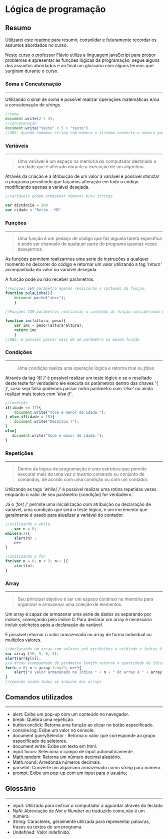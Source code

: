 # Lógica de programação
## **Resumo**

Utilizarei este readme para resumir, consolidar e futuramente recordar os assuntos abordados no curso.

Neste curso o professor Flávio utiliza a linguagem javaScript para propor problemas e apresentar as funções lógicas da programação, segue alguns dos assuntos abordados e ao final um glossário com alguns termos que surgiram durante o curso.


### **Soma e Concatenação**
___
Utilizando o sinal de soma é possível realizar operações matemáticas e/ou a concatenação de *strings*.

~~~javascript
//soma
document.write(2 + 3);
//concatenação
document.write("texto" + 5 + "texto")
//OBS: Quando somamos string com número o sistema converte o número para string
~~~

### **Variáveis**
___
> Uma variável é um espaço na memória do computador destinado a um dade que é alterado durante a execução de um algoritmo.

Através da criação e a atribuição de um valor à variável é possível otimizar o programa permitindo que façamos alteração em todo o código modificando apenas a variável desejada.

~~~javascript
//variáveis podem armazenar números e/ou strings

var distância = 200
var cidade = "Betim - MG"
~~~

### **Funções**
___
>Uma função é um pedaço de código que faz alguma tarefa específica e pode ser chamado de qualquer parte do programa quantas vezes desejarmos. 

As funções permitem realizarmos uma serie de instruções a qualquer momento no decorrer do código e retornar um valor utilizando a tag *'return'* acompanhada do valor ou variável desejada.

A função pode ou não receber parâmetros.

~~~javascript
//Funções SEM parâmetro apenas realizarão o conteúdo da função.
function pulaLinha(){
    document.write("<br>");
    }
 
//Funções COM parâmetros realizarão o conteúdo da função considerando os parâmetros informados.

function imc(altura, peso){
    var imc = peso/(altura*altura);
    return imc
    }   
//OBS: é possíel passar mais de um parâmetro na mesma função
~~~

### **Condições**
___
>Uma condição realiza uma operação lógica e retorna *true* ou *false*.

Através da tag *'if( )'* é possivel realizar um teste lógico e se o resultado deste teste for verdadeiro ele executa os parâmetros dentro das chaves '{ }', caso seja falso podemos passar outro parâmetro com *'else'* ou ainda realizar mais testes com *'else if'*.

~~~javascript
//condição
if(idade <= 17){
    document.write("Você é menor de idade.");
} else if(idade = 18){
    document.write("Dezoitou !");
}
else{
   document.write("Você é maior de idade."); 
}
~~~
### **Repetições**
___
> Dentro da lógica de programação é uma estrutura que permite executar mais de uma vez o mesmo comando ou conjunto de comandos, de acordo com uma condição ou com um contador.

Utilizando as tags *'while( )'* é possível realizar uma rotina repetidas vezes enquanto o valor de seu parâmetro (condição) for verdadeiro.

Já o *'for( )'* permite uma inicialização com atribuição ou declaração de variável, uma condição que será o teste lógico, e um incremento que geralmente é usado para atualizar a variável do contador.
~~~javaScript
//utilizando o while
    var n = 0;
while(n<3){
    alert(n) ;
    n++
}

//utilizando o for
for(var n = 0; n < 3; n++ ){
    alert(n);
}

~~~
### **Array**
___
> Seu principal objetivo é ser um espaço contínuo na memória para organizar e armazenar uma coleção de elementos.

Um array é capaz de armazenar uma série de dados os separando por índices, começando pelo índice 0. Para declarar um array é necessário incluir colchetes após a declaração da variável.

É possível retornar o valor armazenado no array de forma individual ou multiplos valores.

~~~javaScript
//declarando um array com valores pré atribuídos e exibindo o índice 0
var array [10, 5, 6, 3];
alert(array[0]);
//o array acompanhado do parâmetro length retorna a quantidade de ídices
for(n = 0; n < array.length; n++){
    alert("O valor armazenado no Índice " + n + " do array é " + array[n]);
}
//comando exibe todos os índices dos arrays
~~~


## Comandos utilizados
___
- alert: Exibe um pop-up com um conteúdo no navegador.
- break: Quebra uma repetição.
- button.onclick: Retorna uma função ao clicar no botão especificado.
- console.log: Exibe um valor no console.
- document.querySelector : Retorna o valor que corresponde ao grupo especificado de seletores.
- document.write: Exibe um texto em html.
- input.focus: Seleciona o campo de input automáticamente.
- Math.random: Retorna um número decimal aleatório.
- Math.round: Arredonda números decimais.
- parseInt: Converte um algarismo armazenado como *string* para número.
- prompt: Exibe um pop-up com um input para o usuário;
## Glossário
---
- input: Utilizado para instruir o computador a aguardar através do teclado
- NaN: Abreviação de *Not a Number* ou traduzido como,não é um número.
- String: Caracteres, geralmente utilizada para representar palavras, frases ou textos de um programa.
- Undefined: Valor indefinido.
